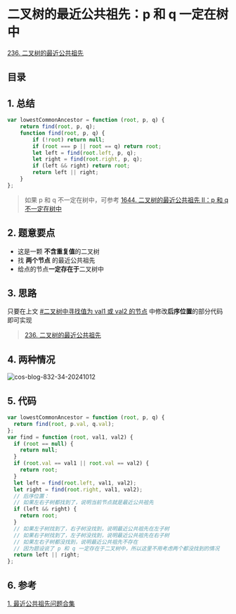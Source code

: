 
# 二叉树的最近公共祖先：p 和 q 一定在树中


[236. 二叉树的最近公共祖先](https://leetcode.cn/problems/lowest-common-ancestor-of-a-binary-tree/)


## 目录
<!-- toc -->
 ## 1. 总结 

```javascript
var lowestCommonAncestor = function (root, p, q) {
    return find(root, p, q);
    function find(root, p, q) {
        if (!root) return null;
        if (root === p || root == q) return root;
        let left = find(root.left, p, q);
        let right = find(root.right, p, q);
        if (left && right) return root;
        return left || right;
    }
};
```

> 如果 p 和 q 不一定在树中，可参考 [1644. 二叉树的最近公共祖先 II：p 和 q 不一定在树中](/post/OBXkk1r5.html)

## 2. 题意要点

- 这是一颗 **不含重复值**的二叉树
- 找 **两个节点** 的最近公共祖先
- 给点的节点**一定存在于**二叉树中

## 3. 思路

只要在上文 [#二叉树中寻找值为 val1 或 val2 的节点](/post/o2az1q8q.html#二叉树中寻找值为-val1-或-val2-的节点) 中修改**后序位置**的部分代码即可实现

>[236. 二叉树的最近公共祖先](https://leetcode.cn/problems/lowest-common-ancestor-of-a-binary-tree/)

## 4. 两种情况

![cos-blog-832-34-20241012](https://blog-1310531898.cos.ap-beijing.myqcloud.com/832-34-20241012/Pasted%20image%2020240907095203.png)

## 5. 代码 

```javascript
var lowestCommonAncestor = function (root, p, q) {
  return find(root, p.val, q.val);
};
var find = function (root, val1, val2) {
  if (root == null) {
    return null;
  }
  if (root.val == val1 || root.val == val2) {
    return root;
  }
  let left = find(root.left, val1, val2);
  let right = find(root.right, val1, val2);
  // 后序位置：
  // 如果左右子树都找到了，说明当前节点就是最近公共祖先
  if (left && right) {
    return root;
  }
  // 如果左子树找到了，右子树没找到，说明最近公共祖先在左子树
  // 如果右子树找到了，左子树没找到，说明最近公共祖先在右子树
  // 如果左右子树都没找到，说明最近公共祖先不存在
  // 因为题设说了 p 和 q 一定存在于二叉树中，所以这里不用考虑两个都没找到的情况
  return left || right;
};
```

## 6. 参考

[1. 最近公共祖先问题合集](/post/pURB4uE7.html)